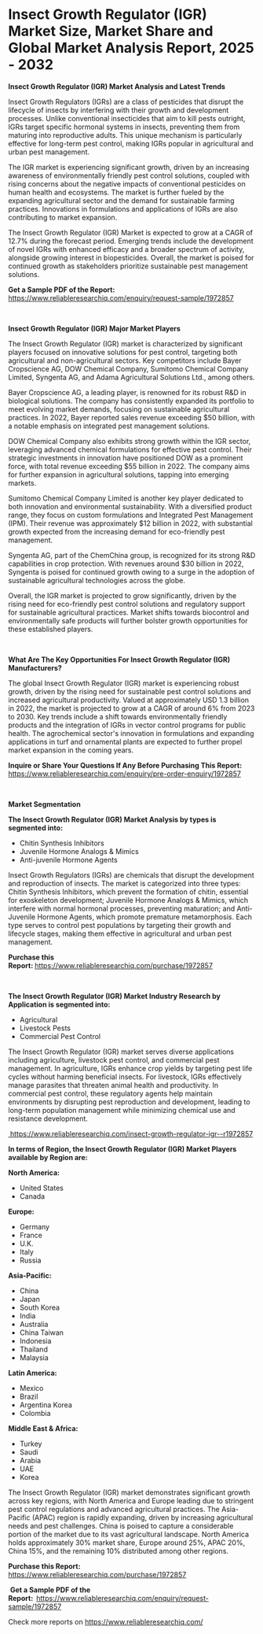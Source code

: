 <p><h1>Insect Growth Regulator (IGR) Market Size, Market Share and Global Market Analysis Report, 2025 - 2032</h1></p><p><strong>Insect Growth Regulator (IGR) Market Analysis and Latest Trends</strong></p>
<p><p>Insect Growth Regulators (IGRs) are a class of pesticides that disrupt the lifecycle of insects by interfering with their growth and development processes. Unlike conventional insecticides that aim to kill pests outright, IGRs target specific hormonal systems in insects, preventing them from maturing into reproductive adults. This unique mechanism is particularly effective for long-term pest control, making IGRs popular in agricultural and urban pest management.</p><p>The IGR market is experiencing significant growth, driven by an increasing awareness of environmentally friendly pest control solutions, coupled with rising concerns about the negative impacts of conventional pesticides on human health and ecosystems. The market is further fueled by the expanding agricultural sector and the demand for sustainable farming practices. Innovations in formulations and applications of IGRs are also contributing to market expansion.</p><p>The Insect Growth Regulator (IGR) Market is expected to grow at a CAGR of 12.7% during the forecast period. Emerging trends include the development of novel IGRs with enhanced efficacy and a broader spectrum of activity, alongside growing interest in biopesticides. Overall, the market is poised for continued growth as stakeholders prioritize sustainable pest management solutions.</p></p>
<p><strong>Get a Sample PDF of the Report:&nbsp;</strong> <a href="https://www.reliableresearchiq.com/enquiry/request-sample/1972857?utm_campaign=1906&utm_medium=2&utm_source=Github&utm_content=ia&utm_term=04022025&utm_id=insect-growth-regulator-igr">https://www.reliableresearchiq.com/enquiry/request-sample/1972857</a></p>
<p>&nbsp;</p>
<p><strong>Insect Growth Regulator (IGR) Major Market Players</strong></p>
<p><p>The Insect Growth Regulator (IGR) market is characterized by significant players focused on innovative solutions for pest control, targeting both agricultural and non-agricultural sectors. Key competitors include Bayer Cropscience AG, DOW Chemical Company, Sumitomo Chemical Company Limited, Syngenta AG, and Adama Agricultural Solutions Ltd., among others.</p><p>Bayer Cropscience AG, a leading player, is renowned for its robust R&D in biological solutions. The company has consistently expanded its portfolio to meet evolving market demands, focusing on sustainable agricultural practices. In 2022, Bayer reported sales revenue exceeding $50 billion, with a notable emphasis on integrated pest management solutions.</p><p>DOW Chemical Company also exhibits strong growth within the IGR sector, leveraging advanced chemical formulations for effective pest control. Their strategic investments in innovation have positioned DOW as a prominent force, with total revenue exceeding $55 billion in 2022. The company aims for further expansion in agricultural solutions, tapping into emerging markets.</p><p>Sumitomo Chemical Company Limited is another key player dedicated to both innovation and environmental sustainability. With a diversified product range, they focus on custom formulations and Integrated Pest Management (IPM). Their revenue was approximately $12 billion in 2022, with substantial growth expected from the increasing demand for eco-friendly pest management.</p><p>Syngenta AG, part of the ChemChina group, is recognized for its strong R&D capabilities in crop protection. With revenues around $30 billion in 2022, Syngenta is poised for continued growth owing to a surge in the adoption of sustainable agricultural technologies across the globe.</p><p>Overall, the IGR market is projected to grow significantly, driven by the rising need for eco-friendly pest control solutions and regulatory support for sustainable agricultural practices. Market shifts towards biocontrol and environmentally safe products will further bolster growth opportunities for these established players.</p></p>
<p>&nbsp;</p>
<p><strong>What Are The Key Opportunities For Insect Growth Regulator (IGR) Manufacturers?</strong></p>
<p><p>The global Insect Growth Regulator (IGR) market is experiencing robust growth, driven by the rising need for sustainable pest control solutions and increased agricultural productivity. Valued at approximately USD 1.3 billion in 2022, the market is projected to grow at a CAGR of around 6% from 2023 to 2030. Key trends include a shift towards environmentally friendly products and the integration of IGRs in vector control programs for public health. The agrochemical sector's innovation in formulations and expanding applications in turf and ornamental plants are expected to further propel market expansion in the coming years.</p></p>
<p><strong>Inquire or Share Your Questions If Any Before Purchasing This Report:</strong> <a href="https://www.reliableresearchiq.com/enquiry/pre-order-enquiry/1972857?utm_campaign=1906&utm_medium=2&utm_source=Github&utm_content=ia&utm_term=04022025&utm_id=insect-growth-regulator-igr">https://www.reliableresearchiq.com/enquiry/pre-order-enquiry/1972857</a></p>
<p>&nbsp;</p>
<p><strong>Market Segmentation</strong></p>
<p><strong>The Insect Growth Regulator (IGR) Market Analysis by types is segmented into:</strong></p>
<p><ul><li>Chitin Synthesis Inhibitors</li><li>Juvenile Hormone Analogs & Mimics</li><li>Anti-juvenile Hormone Agents</li></ul></p>
<p><p>Insect Growth Regulators (IGRs) are chemicals that disrupt the development and reproduction of insects. The market is categorized into three types: Chitin Synthesis Inhibitors, which prevent the formation of chitin, essential for exoskeleton development; Juvenile Hormone Analogs & Mimics, which interfere with normal hormonal processes, preventing maturation; and Anti-Juvenile Hormone Agents, which promote premature metamorphosis. Each type serves to control pest populations by targeting their growth and lifecycle stages, making them effective in agricultural and urban pest management.</p></p>
<p><strong>Purchase this Report:&nbsp;</strong><a href="https://www.reliableresearchiq.com/purchase/1972857?utm_campaign=1906&utm_medium=2&utm_source=Github&utm_content=ia&utm_term=04022025&utm_id=insect-growth-regulator-igr">https://www.reliableresearchiq.com/purchase/1972857</a></p>
<p>&nbsp;</p>
<p><strong>The Insect Growth Regulator (IGR) Market Industry Research by Application is segmented into:</strong></p>
<p><ul><li>Agricultural</li><li>Livestock Pests</li><li>Commercial Pest Control</li></ul></p>
<p><p>The Insect Growth Regulator (IGR) market serves diverse applications including agriculture, livestock pest control, and commercial pest management. In agriculture, IGRs enhance crop yields by targeting pest life cycles without harming beneficial insects. For livestock, IGRs effectively manage parasites that threaten animal health and productivity. In commercial pest control, these regulatory agents help maintain environments by disrupting pest reproduction and development, leading to long-term population management while minimizing chemical use and resistance development.</p></p>
<p><a href="https://www.reliableresearchiq.com/insect-growth-regulator-igr--r1972857?utm_campaign=1906&utm_medium=2&utm_source=Github&utm_content=ia&utm_term=04022025&utm_id=insect-growth-regulator-igr">&nbsp;https://www.reliableresearchiq.com/insect-growth-regulator-igr--r1972857</a></p>
<p><strong>In terms of Region, the Insect Growth Regulator (IGR) Market Players available by Region are:</strong></p>
<p>
    <p> <strong> North America: </strong>
        <ul>
            <li>United States</li>
            <li>Canada</li>
        </ul>
        </p> 
    <p> <strong> Europe: </strong>
        <ul>
            <li>Germany</li>
            <li>France</li>
            <li>U.K.</li>
            <li>Italy</li>
            <li>Russia</li>
        </ul>
        </p> 
    <p> <strong> Asia-Pacific: </strong>
        <ul>
            <li>China</li>
            <li>Japan</li>
            <li>South Korea</li>
            <li>India</li>
            <li>Australia</li>
            <li>China Taiwan</li>
            <li>Indonesia</li>
            <li>Thailand</li>
            <li>Malaysia</li>
        </ul>
        </p> 
    <p> <strong> Latin America: </strong>
        <ul>
            <li>Mexico</li>
            <li>Brazil</li>
            <li>Argentina Korea</li>
            <li>Colombia</li>
        </ul>
        </p> 
    <p> <strong> Middle East & Africa: </strong>
        <ul>
            <li>Turkey</li>
            <li>Saudi</li>
            <li>Arabia</li>
            <li>UAE</li>
            <li>Korea</li>
        </ul>
    </p>
    </p>
<p><p>The Insect Growth Regulator (IGR) market demonstrates significant growth across key regions, with North America and Europe leading due to stringent pest control regulations and advanced agricultural practices. The Asia-Pacific (APAC) region is rapidly expanding, driven by increasing agricultural needs and pest challenges. China is poised to capture a considerable portion of the market due to its vast agricultural landscape. North America holds approximately 30% market share, Europe around 25%, APAC 20%, China 15%, and the remaining 10% distributed among other regions.</p></p>
<p><strong>Purchase this Report: </strong><a href="https://www.reliableresearchiq.com/purchase/1972857?utm_campaign=1906&utm_medium=2&utm_source=Github&utm_content=ia&utm_term=04022025&utm_id=insect-growth-regulator-igr">https://www.reliableresearchiq.com/purchase/1972857</a></p>
<p>&nbsp;<strong>Get a Sample PDF of the Report:&nbsp;&nbsp;</strong><a href="https://www.reliableresearchiq.com/enquiry/request-sample/1972857?utm_campaign=1906&utm_medium=2&utm_source=Github&utm_content=ia&utm_term=04022025&utm_id=insect-growth-regulator-igr">https://www.reliableresearchiq.com/enquiry/request-sample/1972857</a></p>
<p><strong></strong></p>
<p>Check more reports on <a href="https://www.reliableresearchiq.com/?utm_campaign=1906&utm_medium=2&utm_source=Github&utm_content=ia&utm_term=04022025&utm_id=insect-growth-regulator-igr">https://www.reliableresearchiq.com/</a></p>